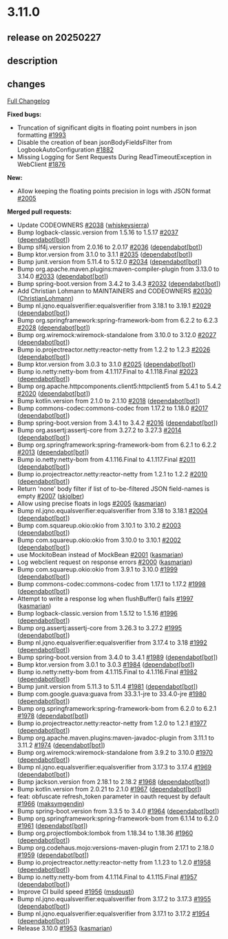 # 3.11.0

## release on 20250227

## description

## changes

<a href="https://github.com/zalando/logbook/compare/3.10.0...3.11.0">Full Changelog</a>

<strong>Fixed bugs:</strong>

* Truncation of significant digits in floating point numbers in json formatting <a href="https://github.com/zalando/logbook/issues/1993" data-hovercard-type="issue" data-hovercard-url="/zalando/logbook/issues/1993/hovercard">#1993</a>
* Disable the creation of bean jsonBodyFieldsFilter from LogbookAutoConfiguration <a href="https://github.com/zalando/logbook/issues/1882" data-hovercard-type="issue" data-hovercard-url="/zalando/logbook/issues/1882/hovercard">#1882</a>
* Missing Logging for Sent Requests During ReadTimeoutException in WebClient <a href="https://github.com/zalando/logbook/issues/1876" data-hovercard-type="issue" data-hovercard-url="/zalando/logbook/issues/1876/hovercard">#1876</a>

<strong>New:</strong>

* Allow keeping the floating points precision in logs with JSON format <a href="https://github.com/zalando/logbook/pull/2005" data-hovercard-type="pull_request" data-hovercard-url="/zalando/logbook/pull/2005/hovercard">#2005</a>

<strong>Merged pull requests:</strong>

* Update CODEOWNERS <a href="https://github.com/zalando/logbook/pull/2038" data-hovercard-type="pull_request" data-hovercard-url="/zalando/logbook/pull/2038/hovercard">#2038</a> (<a href="https://github.com/whiskeysierra">whiskeysierra</a>)
* Bump logback-classic.version from 1.5.16 to 1.5.17 <a href="https://github.com/zalando/logbook/pull/2037" data-hovercard-type="pull_request" data-hovercard-url="/zalando/logbook/pull/2037/hovercard">#2037</a> (<a href="https://github.com/apps/dependabot">dependabot[bot]</a>)
* Bump slf4j.version from 2.0.16 to 2.0.17 <a href="https://github.com/zalando/logbook/pull/2036" data-hovercard-type="pull_request" data-hovercard-url="/zalando/logbook/pull/2036/hovercard">#2036</a> (<a href="https://github.com/apps/dependabot">dependabot[bot]</a>)
* Bump ktor.version from 3.1.0 to 3.1.1 <a href="https://github.com/zalando/logbook/pull/2035" data-hovercard-type="pull_request" data-hovercard-url="/zalando/logbook/pull/2035/hovercard">#2035</a> (<a href="https://github.com/apps/dependabot">dependabot[bot]</a>)
* Bump junit.version from 5.11.4 to 5.12.0 <a href="https://github.com/zalando/logbook/pull/2034" data-hovercard-type="pull_request" data-hovercard-url="/zalando/logbook/pull/2034/hovercard">#2034</a> (<a href="https://github.com/apps/dependabot">dependabot[bot]</a>)
* Bump org.apache.maven.plugins:maven-compiler-plugin from 3.13.0 to 3.14.0 <a href="https://github.com/zalando/logbook/pull/2033" data-hovercard-type="pull_request" data-hovercard-url="/zalando/logbook/pull/2033/hovercard">#2033</a> (<a href="https://github.com/apps/dependabot">dependabot[bot]</a>)
* Bump spring-boot.version from 3.4.2 to 3.4.3 <a href="https://github.com/zalando/logbook/pull/2032" data-hovercard-type="pull_request" data-hovercard-url="/zalando/logbook/pull/2032/hovercard">#2032</a> (<a href="https://github.com/apps/dependabot">dependabot[bot]</a>)
* Add Christian Lohmann to MAINTAINERS and CODEOWNERS <a href="https://github.com/zalando/logbook/pull/2030" data-hovercard-type="pull_request" data-hovercard-url="/zalando/logbook/pull/2030/hovercard">#2030</a> (<a href="https://github.com/ChristianLohmann">ChristianLohmann</a>)
* Bump nl.jqno.equalsverifier:equalsverifier from 3.18.1 to 3.19.1 <a href="https://github.com/zalando/logbook/pull/2029" data-hovercard-type="pull_request" data-hovercard-url="/zalando/logbook/pull/2029/hovercard">#2029</a> (<a href="https://github.com/apps/dependabot">dependabot[bot]</a>)
* Bump org.springframework:spring-framework-bom from 6.2.2 to 6.2.3 <a href="https://github.com/zalando/logbook/pull/2028" data-hovercard-type="pull_request" data-hovercard-url="/zalando/logbook/pull/2028/hovercard">#2028</a> (<a href="https://github.com/apps/dependabot">dependabot[bot]</a>)
* Bump org.wiremock:wiremock-standalone from 3.10.0 to 3.12.0 <a href="https://github.com/zalando/logbook/pull/2027" data-hovercard-type="pull_request" data-hovercard-url="/zalando/logbook/pull/2027/hovercard">#2027</a> (<a href="https://github.com/apps/dependabot">dependabot[bot]</a>)
* Bump io.projectreactor.netty:reactor-netty from 1.2.2 to 1.2.3 <a href="https://github.com/zalando/logbook/pull/2026" data-hovercard-type="pull_request" data-hovercard-url="/zalando/logbook/pull/2026/hovercard">#2026</a> (<a href="https://github.com/apps/dependabot">dependabot[bot]</a>)
* Bump ktor.version from 3.0.3 to 3.1.0 <a href="https://github.com/zalando/logbook/pull/2025" data-hovercard-type="pull_request" data-hovercard-url="/zalando/logbook/pull/2025/hovercard">#2025</a> (<a href="https://github.com/apps/dependabot">dependabot[bot]</a>)
* Bump io.netty:netty-bom from 4.1.117.Final to 4.1.118.Final <a href="https://github.com/zalando/logbook/pull/2023" data-hovercard-type="pull_request" data-hovercard-url="/zalando/logbook/pull/2023/hovercard">#2023</a> (<a href="https://github.com/apps/dependabot">dependabot[bot]</a>)
* Bump org.apache.httpcomponents.client5:httpclient5 from 5.4.1 to 5.4.2 <a href="https://github.com/zalando/logbook/pull/2020" data-hovercard-type="pull_request" data-hovercard-url="/zalando/logbook/pull/2020/hovercard">#2020</a> (<a href="https://github.com/apps/dependabot">dependabot[bot]</a>)
* Bump kotlin.version from 2.1.0 to 2.1.10 <a href="https://github.com/zalando/logbook/pull/2018" data-hovercard-type="pull_request" data-hovercard-url="/zalando/logbook/pull/2018/hovercard">#2018</a> (<a href="https://github.com/apps/dependabot">dependabot[bot]</a>)
* Bump commons-codec:commons-codec from 1.17.2 to 1.18.0 <a href="https://github.com/zalando/logbook/pull/2017" data-hovercard-type="pull_request" data-hovercard-url="/zalando/logbook/pull/2017/hovercard">#2017</a> (<a href="https://github.com/apps/dependabot">dependabot[bot]</a>)
* Bump spring-boot.version from 3.4.1 to 3.4.2 <a href="https://github.com/zalando/logbook/pull/2016" data-hovercard-type="pull_request" data-hovercard-url="/zalando/logbook/pull/2016/hovercard">#2016</a> (<a href="https://github.com/apps/dependabot">dependabot[bot]</a>)
* Bump org.assertj:assertj-core from 3.27.2 to 3.27.3 <a href="https://github.com/zalando/logbook/pull/2014" data-hovercard-type="pull_request" data-hovercard-url="/zalando/logbook/pull/2014/hovercard">#2014</a> (<a href="https://github.com/apps/dependabot">dependabot[bot]</a>)
* Bump org.springframework:spring-framework-bom from 6.2.1 to 6.2.2 <a href="https://github.com/zalando/logbook/pull/2013" data-hovercard-type="pull_request" data-hovercard-url="/zalando/logbook/pull/2013/hovercard">#2013</a> (<a href="https://github.com/apps/dependabot">dependabot[bot]</a>)
* Bump io.netty:netty-bom from 4.1.116.Final to 4.1.117.Final <a href="https://github.com/zalando/logbook/pull/2011" data-hovercard-type="pull_request" data-hovercard-url="/zalando/logbook/pull/2011/hovercard">#2011</a> (<a href="https://github.com/apps/dependabot">dependabot[bot]</a>)
* Bump io.projectreactor.netty:reactor-netty from 1.2.1 to 1.2.2 <a href="https://github.com/zalando/logbook/pull/2010" data-hovercard-type="pull_request" data-hovercard-url="/zalando/logbook/pull/2010/hovercard">#2010</a> (<a href="https://github.com/apps/dependabot">dependabot[bot]</a>)
* Return 'none' body filter if list of to-be-filtered JSON field-names is empty <a href="https://github.com/zalando/logbook/pull/2007" data-hovercard-type="pull_request" data-hovercard-url="/zalando/logbook/pull/2007/hovercard">#2007</a> (<a href="https://github.com/skjolber">skjolber</a>)
* Allow using precise floats in logs <a href="https://github.com/zalando/logbook/pull/2005" data-hovercard-type="pull_request" data-hovercard-url="/zalando/logbook/pull/2005/hovercard">#2005</a> (<a href="https://github.com/kasmarian">kasmarian</a>)
* Bump nl.jqno.equalsverifier:equalsverifier from 3.18 to 3.18.1 <a href="https://github.com/zalando/logbook/pull/2004" data-hovercard-type="pull_request" data-hovercard-url="/zalando/logbook/pull/2004/hovercard">#2004</a> (<a href="https://github.com/apps/dependabot">dependabot[bot]</a>)
* Bump com.squareup.okio:okio from 3.10.1 to 3.10.2 <a href="https://github.com/zalando/logbook/pull/2003" data-hovercard-type="pull_request" data-hovercard-url="/zalando/logbook/pull/2003/hovercard">#2003</a> (<a href="https://github.com/apps/dependabot">dependabot[bot]</a>)
* Bump com.squareup.okio:okio from 3.10.0 to 3.10.1 <a href="https://github.com/zalando/logbook/pull/2002" data-hovercard-type="pull_request" data-hovercard-url="/zalando/logbook/pull/2002/hovercard">#2002</a> (<a href="https://github.com/apps/dependabot">dependabot[bot]</a>)
* use MockitoBean instead of MockBean <a href="https://github.com/zalando/logbook/pull/2001" data-hovercard-type="pull_request" data-hovercard-url="/zalando/logbook/pull/2001/hovercard">#2001</a> (<a href="https://github.com/kasmarian">kasmarian</a>)
* Log webclient request on response errors <a href="https://github.com/zalando/logbook/pull/2000" data-hovercard-type="pull_request" data-hovercard-url="/zalando/logbook/pull/2000/hovercard">#2000</a> (<a href="https://github.com/kasmarian">kasmarian</a>)
* Bump com.squareup.okio:okio from 3.9.1 to 3.10.0 <a href="https://github.com/zalando/logbook/pull/1999" data-hovercard-type="pull_request" data-hovercard-url="/zalando/logbook/pull/1999/hovercard">#1999</a> (<a href="https://github.com/apps/dependabot">dependabot[bot]</a>)
* Bump commons-codec:commons-codec from 1.17.1 to 1.17.2 <a href="https://github.com/zalando/logbook/pull/1998" data-hovercard-type="pull_request" data-hovercard-url="/zalando/logbook/pull/1998/hovercard">#1998</a> (<a href="https://github.com/apps/dependabot">dependabot[bot]</a>)
* Attempt to write a response log when flushBuffer() fails <a href="https://github.com/zalando/logbook/pull/1997" data-hovercard-type="pull_request" data-hovercard-url="/zalando/logbook/pull/1997/hovercard">#1997</a> (<a href="https://github.com/kasmarian">kasmarian</a>)
* Bump logback-classic.version from 1.5.12 to 1.5.16 <a href="https://github.com/zalando/logbook/pull/1996" data-hovercard-type="pull_request" data-hovercard-url="/zalando/logbook/pull/1996/hovercard">#1996</a> (<a href="https://github.com/apps/dependabot">dependabot[bot]</a>)
* Bump org.assertj:assertj-core from 3.26.3 to 3.27.2 <a href="https://github.com/zalando/logbook/pull/1995" data-hovercard-type="pull_request" data-hovercard-url="/zalando/logbook/pull/1995/hovercard">#1995</a> (<a href="https://github.com/apps/dependabot">dependabot[bot]</a>)
* Bump nl.jqno.equalsverifier:equalsverifier from 3.17.4 to 3.18 <a href="https://github.com/zalando/logbook/pull/1992" data-hovercard-type="pull_request" data-hovercard-url="/zalando/logbook/pull/1992/hovercard">#1992</a> (<a href="https://github.com/apps/dependabot">dependabot[bot]</a>)
* Bump spring-boot.version from 3.4.0 to 3.4.1 <a href="https://github.com/zalando/logbook/pull/1989" data-hovercard-type="pull_request" data-hovercard-url="/zalando/logbook/pull/1989/hovercard">#1989</a> (<a href="https://github.com/apps/dependabot">dependabot[bot]</a>)
* Bump ktor.version from 3.0.1 to 3.0.3 <a href="https://github.com/zalando/logbook/pull/1984" data-hovercard-type="pull_request" data-hovercard-url="/zalando/logbook/pull/1984/hovercard">#1984</a> (<a href="https://github.com/apps/dependabot">dependabot[bot]</a>)
* Bump io.netty:netty-bom from 4.1.115.Final to 4.1.116.Final <a href="https://github.com/zalando/logbook/pull/1982" data-hovercard-type="pull_request" data-hovercard-url="/zalando/logbook/pull/1982/hovercard">#1982</a> (<a href="https://github.com/apps/dependabot">dependabot[bot]</a>)
* Bump junit.version from 5.11.3 to 5.11.4 <a href="https://github.com/zalando/logbook/pull/1981" data-hovercard-type="pull_request" data-hovercard-url="/zalando/logbook/pull/1981/hovercard">#1981</a> (<a href="https://github.com/apps/dependabot">dependabot[bot]</a>)
* Bump com.google.guava:guava from 33.3.1-jre to 33.4.0-jre <a href="https://github.com/zalando/logbook/pull/1980" data-hovercard-type="pull_request" data-hovercard-url="/zalando/logbook/pull/1980/hovercard">#1980</a> (<a href="https://github.com/apps/dependabot">dependabot[bot]</a>)
* Bump org.springframework:spring-framework-bom from 6.2.0 to 6.2.1 <a href="https://github.com/zalando/logbook/pull/1978" data-hovercard-type="pull_request" data-hovercard-url="/zalando/logbook/pull/1978/hovercard">#1978</a> (<a href="https://github.com/apps/dependabot">dependabot[bot]</a>)
* Bump io.projectreactor.netty:reactor-netty from 1.2.0 to 1.2.1 <a href="https://github.com/zalando/logbook/pull/1977" data-hovercard-type="pull_request" data-hovercard-url="/zalando/logbook/pull/1977/hovercard">#1977</a> (<a href="https://github.com/apps/dependabot">dependabot[bot]</a>)
* Bump org.apache.maven.plugins:maven-javadoc-plugin from 3.11.1 to 3.11.2 <a href="https://github.com/zalando/logbook/pull/1974" data-hovercard-type="pull_request" data-hovercard-url="/zalando/logbook/pull/1974/hovercard">#1974</a> (<a href="https://github.com/apps/dependabot">dependabot[bot]</a>)
* Bump org.wiremock:wiremock-standalone from 3.9.2 to 3.10.0 <a href="https://github.com/zalando/logbook/pull/1970" data-hovercard-type="pull_request" data-hovercard-url="/zalando/logbook/pull/1970/hovercard">#1970</a> (<a href="https://github.com/apps/dependabot">dependabot[bot]</a>)
* Bump nl.jqno.equalsverifier:equalsverifier from 3.17.3 to 3.17.4 <a href="https://github.com/zalando/logbook/pull/1969" data-hovercard-type="pull_request" data-hovercard-url="/zalando/logbook/pull/1969/hovercard">#1969</a> (<a href="https://github.com/apps/dependabot">dependabot[bot]</a>)
* Bump jackson.version from 2.18.1 to 2.18.2 <a href="https://github.com/zalando/logbook/pull/1968" data-hovercard-type="pull_request" data-hovercard-url="/zalando/logbook/pull/1968/hovercard">#1968</a> (<a href="https://github.com/apps/dependabot">dependabot[bot]</a>)
* Bump kotlin.version from 2.0.21 to 2.1.0 <a href="https://github.com/zalando/logbook/pull/1967" data-hovercard-type="pull_request" data-hovercard-url="/zalando/logbook/pull/1967/hovercard">#1967</a> (<a href="https://github.com/apps/dependabot">dependabot[bot]</a>)
* feat: obfuscate refresh_token parameter in oauth request by default <a href="https://github.com/zalando/logbook/pull/1966" data-hovercard-type="pull_request" data-hovercard-url="/zalando/logbook/pull/1966/hovercard">#1966</a> (<a href="https://github.com/maksymgendin">maksymgendin</a>)
* Bump spring-boot.version from 3.3.5 to 3.4.0 <a href="https://github.com/zalando/logbook/pull/1964" data-hovercard-type="pull_request" data-hovercard-url="/zalando/logbook/pull/1964/hovercard">#1964</a> (<a href="https://github.com/apps/dependabot">dependabot[bot]</a>)
* Bump org.springframework:spring-framework-bom from 6.1.14 to 6.2.0 <a href="https://github.com/zalando/logbook/pull/1961" data-hovercard-type="pull_request" data-hovercard-url="/zalando/logbook/pull/1961/hovercard">#1961</a> (<a href="https://github.com/apps/dependabot">dependabot[bot]</a>)
* Bump org.projectlombok:lombok from 1.18.34 to 1.18.36 <a href="https://github.com/zalando/logbook/pull/1960" data-hovercard-type="pull_request" data-hovercard-url="/zalando/logbook/pull/1960/hovercard">#1960</a> (<a href="https://github.com/apps/dependabot">dependabot[bot]</a>)
* Bump org.codehaus.mojo:versions-maven-plugin from 2.17.1 to 2.18.0 <a href="https://github.com/zalando/logbook/pull/1959" data-hovercard-type="pull_request" data-hovercard-url="/zalando/logbook/pull/1959/hovercard">#1959</a> (<a href="https://github.com/apps/dependabot">dependabot[bot]</a>)
* Bump io.projectreactor.netty:reactor-netty from 1.1.23 to 1.2.0 <a href="https://github.com/zalando/logbook/pull/1958" data-hovercard-type="pull_request" data-hovercard-url="/zalando/logbook/pull/1958/hovercard">#1958</a> (<a href="https://github.com/apps/dependabot">dependabot[bot]</a>)
* Bump io.netty:netty-bom from 4.1.114.Final to 4.1.115.Final <a href="https://github.com/zalando/logbook/pull/1957" data-hovercard-type="pull_request" data-hovercard-url="/zalando/logbook/pull/1957/hovercard">#1957</a> (<a href="https://github.com/apps/dependabot">dependabot[bot]</a>)
* Improve CI build speed <a href="https://github.com/zalando/logbook/pull/1956" data-hovercard-type="pull_request" data-hovercard-url="/zalando/logbook/pull/1956/hovercard">#1956</a> (<a href="https://github.com/msdousti">msdousti</a>)
* Bump nl.jqno.equalsverifier:equalsverifier from 3.17.2 to 3.17.3 <a href="https://github.com/zalando/logbook/pull/1955" data-hovercard-type="pull_request" data-hovercard-url="/zalando/logbook/pull/1955/hovercard">#1955</a> (<a href="https://github.com/apps/dependabot">dependabot[bot]</a>)
* Bump nl.jqno.equalsverifier:equalsverifier from 3.17.1 to 3.17.2 <a href="https://github.com/zalando/logbook/pull/1954" data-hovercard-type="pull_request" data-hovercard-url="/zalando/logbook/pull/1954/hovercard">#1954</a> (<a href="https://github.com/apps/dependabot">dependabot[bot]</a>)
* Release 3.10.0 <a href="https://github.com/zalando/logbook/pull/1953" data-hovercard-type="pull_request" data-hovercard-url="/zalando/logbook/pull/1953/hovercard">#1953</a> (<a href="https://github.com/kasmarian">kasmarian</a>)

